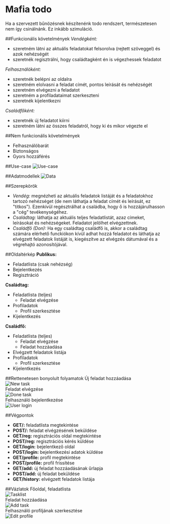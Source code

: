 # Mafia todo

Ha a szervezett bűnözésnek készítenénk todo rendszert, természetesen nem így csinálnánk. Ez inkább szimuláció.

##Funkcionális követelmények
*Vendégként:*

+ szeretném látni az aktuális feladatokat felsorolva (rejtett szöveggel) és azok nehézségét
+ szeretnék regisztrálni, hogy családtagként én is végezhessek feladatot


*Felhasználóként:*

+ szeretnék belépni az oldalra
+ szeretném elolvasni a feladat címét, pontos leírását és nehézségét
+ szeretném elvégezni a feladatot
+ szeretném a profiladataimat szerkeszteni
+ szeretnék kijelentkezni


*Családfőként:*
+ szeretnék új feladatot kiírni
+ szeretném látni az összes feladatról, hogy ki és mikor végezte el


##Nem funkcionális követelmények

+ Felhasználóbarát
+ Biztonságos
+ Gyors hozzáférés


##Use-case
![Use-case](https://github.com/szabonorbert/alkfejl2016/blob/master/usecase.png)

##Adatmodellek
![Data](https://github.com/szabonorbert/alkfejl2016/blob/master/data.png)

##Szerepkörök
+ *Vendég:* megnézheti az aktuális feladatok listáját és a feladatokhoz tartozó nehézséget (de nem láthatja a feladat címét és leírását, ez "titkos"). Ezenkívül regésztrálhat a családba, hogy ő is hozzájárulhasson a "cég" tevékenységéhez.
+ *Családtag:* láthatja az aktuális teljes feladatlistát, azaz címeket, leírásokat és nehézségeket. Feladatot jelölhet elvégzettnek.
+ *Családfő (Don):* Ha egy családtag családfő is, akkor a családtag számára elérhető funckiókon kívül adhat hozzá feladatot és láthatja az elvégzett feladatok listáját is, kiegészítve az elvégzés dátumával és a végrehajtó azonosítójával.

##Oldaltérkép
**Publikus:**
+ Feladatlista (csak nehézség)
+ Bejelentkezés
+ Regisztráció

**Családtag:**
+ Feladatlista (teljes)
  + Feladat elvégzése
+ Profiladatok
  + Profil szerkesztése
+ Kijelentkezés

**Családfő:**
+ Feladatlista (teljes)
  + Feladat elvégzése
  + Feladat hozzáadása
+ Elvégzett feladatok listája
+ Profiladatok
  + Profil szerkesztése
+ Kijelentkezés

##Rettenetesen bonyolult folyamatok
Új feladat hozzáadása  
![New task](https://github.com/szabonorbert/alkfejl2016/blob/master/newtask.png)  
Feladat elvégzése  
![Done task](https://github.com/szabonorbert/alkfejl2016/blob/master/donetask.png)  
Felhasználó bejelentkezése  
![User login](https://github.com/szabonorbert/alkfejl2016/blob/master/user.png)

##Végpontok
+ **GET/:** feladatlista megtekintése
+ **POST/:** feladat elvégzésének beküldése
+ **GET/reg:** regisztrációs oldal megtekintése
+ **POST/reg:** regisztrációs kérés küldése
+ **GET/login:** bejelentkező oldal
+ **POST/login:** bejelentkezési adatok küldése
+ **GET/profile:** profil megtekintése
+ **POST/profile:** profil frissítése
+ **GET/add:** új feladat hozzáadásának űrlapja
+ **POST/add:** új feladat beküldése
+ **GET/history:** elvégzett feladatok listája

##Vázlatok
Főoldal, feladatlista  
![Tasklist](https://github.com/szabonorbert/alkfejl2016/blob/master/view1.png)  
Feladat hozzáadása  
![Add task](https://github.com/szabonorbert/alkfejl2016/blob/master/view2.png)  
Felhasználó profiljának szerkesztése  
![Edit profile](https://github.com/szabonorbert/alkfejl2016/blob/master/view3.png)
